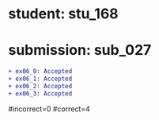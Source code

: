 # student: stu_168
# submission: sub_027

```diff
+ ex06_0: Accepted
+ ex06_1: Accepted
+ ex06_2: Accepted
+ ex06_3: Accepted
```
#incorrect=0
#correct=4
